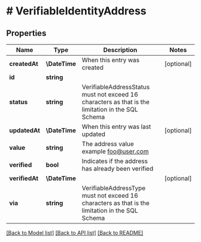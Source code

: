 # # VerifiableIdentityAddress

## Properties

Name | Type | Description | Notes
------------ | ------------- | ------------- | -------------
**createdAt** | **\DateTime** | When this entry was created | [optional]
**id** | **string** |  |
**status** | **string** | VerifiableAddressStatus must not exceed 16 characters as that is the limitation in the SQL Schema |
**updatedAt** | **\DateTime** | When this entry was last updated | [optional]
**value** | **string** | The address value  example foo@user.com |
**verified** | **bool** | Indicates if the address has already been verified |
**verifiedAt** | **\DateTime** |  | [optional]
**via** | **string** | VerifiableAddressType must not exceed 16 characters as that is the limitation in the SQL Schema |

[[Back to Model list]](../../README.md#models) [[Back to API list]](../../README.md#endpoints) [[Back to README]](../../README.md)
